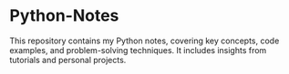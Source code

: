 # Python-Notes
This repository contains my Python notes, covering key concepts, code examples, and problem-solving techniques. It includes insights from tutorials and personal projects.
